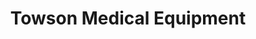 ---
title: "Towson Medical Equipment"
url: /parkville/towson-medical-equipment/
shop: medical supply
---
